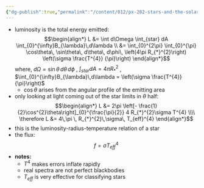 ```yaml
---
{"dg-publish":true,"permalink":"/content/012/px-282-stars-and-the-solar-system/a-introduction/px-282-a9-connection-to-luminosity/","noteIcon":"1","created":"2024-11-25T10:50:32.000+00:00","updated":"2024-11-26T09:33:55.184+00:00"}
---
```


- luminosity is the total energy emitted: 
$$\begin{align*}
	L &= \int d\Omega \int_{star} dA \int_{0}^{\infty}B_{\lambda}\,d\lambda \\
	&= \int_{0}^{2\pi} \int_{0}^{\pi} \cos\theta\, \sin\theta\, d\theta\, d\phi\, \left(4\pi R_{*}^{2}\right) \left(\sigma \frac{T^{4}}	{\pi}\right)
\end{align*}$$
	where, 
		$d\Omega = \sin\theta\, d\theta\, d\phi$ ,
		$\int_{star} dA = 4\pi R_{*}^{2}$ ,
		$\int_{0}^{\infty}B_{\lambda}\,d\lambda  = \left(\sigma \frac{T^{4}}{\pi}\right)$
	- $\cos\theta$ arises from the angular profile of the emitting area
- only looking at light coming out of the star limits in $\theta$ half: 
$$\begin{align*}
	L &= 2\pi \left[- \frac{1}{2}\cos^{2}\theta\right]_{0}^{\frac{\pi}{2}} 4 R_{*}^{2}\sigma T^{4} \\\\
	\therefore L &= 4\,\pi \, R_{*}^{2}\,\sigma\, T_{eff}^{4}
\end{align*}$$
- this is the luminosity-radius-temperature relation of a star
- the flux: 
$$f = \sigma T_{eff}^{4}$$
- **notes:**
	- $T^{4}$ makes errors inflate rapidly
	- real spectra are not perfect blackbodies
	- $T_{eff}$ is very effective for classifying stars
